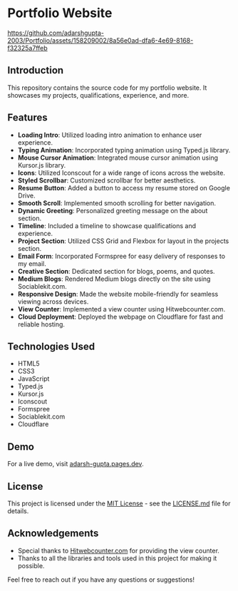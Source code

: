 
# Portfolio Website

https://github.com/adarshgupta-2003/Portfolio/assets/158209002/8a56e0ad-dfa6-4e69-8168-f32325a7ffeb

## Introduction
This repository contains the source code for my portfolio website. It showcases my projects, qualifications, experience, and more.

## Features
- **Loading Intro**: Utilized loading intro animation to enhance user experience.
- **Typing Animation**: Incorporated typing animation using Typed.js library.
- **Mouse Cursor Animation**: Integrated mouse cursor animation using Kursor.js library.
- **Icons**: Utilized Iconscout for a wide range of icons across the website.
- **Styled Scrollbar**: Customized scrollbar for better aesthetics.
- **Resume Button**: Added a button to access my resume stored on Google Drive.
- **Smooth Scroll**: Implemented smooth scrolling for better navigation.
- **Dynamic Greeting**: Personalized greeting message on the about section.
- **Timeline**: Included a timeline to showcase qualifications and experience.
- **Project Section**: Utilized CSS Grid and Flexbox for layout in the projects section.
- **Email Form**: Incorporated Formspree for easy delivery of responses to my email.
- **Creative Section**: Dedicated section for blogs, poems, and quotes.
- **Medium Blogs**: Rendered Medium blogs directly on the site using Sociablekit.com.
- **Responsive Design**: Made the website mobile-friendly for seamless viewing across devices.
- **View Counter**: Implemented a view counter using Hitwebcounter.com.
- **Cloud Deployment**: Deployed the webpage on Cloudflare for fast and reliable hosting.

## Technologies Used
- HTML5
- CSS3
- JavaScript
- Typed.js
- Kursor.js
- Iconscout
- Formspree
- Sociablekit.com
- Cloudflare

## Demo

For a live demo, visit [adarsh-gupta.pages.dev](https://adarsh-gupta.pages.dev).

## License
This project is licensed under the [MIT License](link_to_license_file) - see the [LICENSE.md](link_to_license_file) file for details.

## Acknowledgements
- Special thanks to [Hitwebcounter.com](https://www.hitwebcounter.com) for providing the view counter.
- Thanks to all the libraries and tools used in this project for making it possible.

Feel free to reach out if you have any questions or suggestions!

